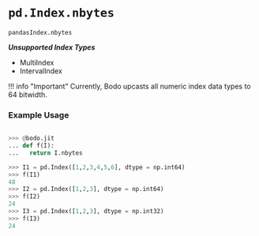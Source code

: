 # `pd.Index.nbytes`

`pandasIndex.nbytes`

***Unsupported Index Types***

- MultiIndex
- IntervalIndex

!!! info "Important"
Currently, Bodo upcasts all numeric index data types to 64 bitwidth.

### Example Usage

```py

>>> @bodo.jit
... def f(I):
...   return I.nbytes

>>> I1 = pd.Index([1,2,3,4,5,6], dtype = np.int64)
>>> f(I1)
48
>>> I2 = pd.Index([1,2,3], dtype = np.int64)
>>> f(I2)
24
>>> I3 = pd.Index([1,2,3], dtype = np.int32)
>>> f(I3)
24
```
